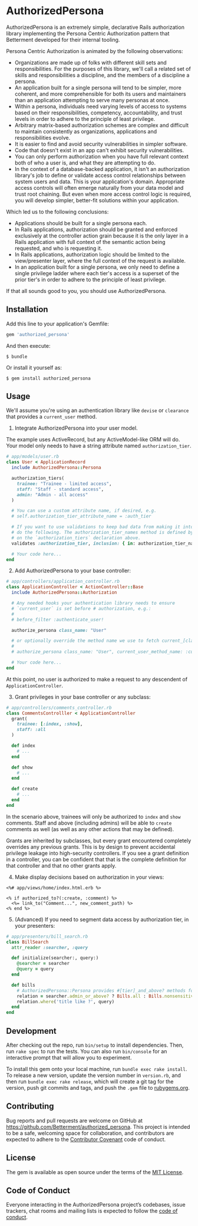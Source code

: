 # AuthorizedPersona

AuthorizedPersona is an extremely simple, declarative Rails
authorization library implementing the Persona Centric Authorization
pattern that Betterment developed for their internal tooling.

Persona Centric Authorization is animated by the following observations:

* Organizations are made up of folks with different skill sets and
  responsibilities. For the purposes of this library, we'll call a
related set of skills and responsibilities a discipline, and the members
of a discipline a persona.
* An application built for a single persona will tend to be simpler,
  more coherent, and more comprehensible for both its users and
maintainers than an application attempting to serve many personas at
once.
* Within a persona, individuals need varying levels of access to
  systems based on their responsibilities, competency, accountability,
and trust levels in order to adhere to the principle of least privilege.
* Arbitrary matrix-based authorization schemes are complex and difficult
  to maintain consistently as organizations, applications and
responsibilities evolve.
* It is easier to find and avoid security vulnerabilities in simpler
  software.
* Code that doesn't exist in an app can't exhibit security
  vulnerabilities.
* You can only perform authorization when you have full relevant context
  both of who a user is, and what they are attempting to do.
* In the context of a database-backed application, it isn't an
  authorization library's job to define or validate access control
relationships between system users and data. This is your application's
domain.  Appropriate access controls will often emerge naturally from
your data model and trust root chaining. But even when more access
control logic is required, you will develop simpler, better-fit
solutions within your application.

Which led us to the following conclusions:

* Applications should be built for a single persona each.
* In Rails applications, authorization should be granted and enforced
  exclusively at the controller action grain because it is the only
layer in a Rails application with full context of the semantic action
being requested, and who is requesting it.
* In Rails applications, authorization logic should be limited to the
  view/presenter layer, where the full context of the request is
available.
* In an application built for a single persona, we only need to define a
  single privilege ladder where each tier's access is a superset of
the prior tier's in order to adhere to the principle of least privilege.

If that all sounds good to you, you should use AuthorizedPersona.

## Installation

Add this line to your application's Gemfile:

```ruby
gem 'authorized_persona'
```

And then execute:

    $ bundle

Or install it yourself as:

    $ gem install authorized_persona

## Usage

We'll assume you're using an authentication library like `devise` or
`clearance` that provides a `current_user` method.

1.  Integrate AuthorizedPersona into your user model.

The example uses ActiveRecord, but any ActiveModel-like ORM will do.
Your model only needs to have a string attribute named
`authorization_tier`.

```ruby
# app/models/user.rb
class User < ApplicationRecord
  include AuthorizedPersona::Persona

  authorization_tiers(
    trainee: "Trainee - limited access",
    staff: "Staff - standard access",
    admin: "Admin - all access"
  )

  # You can use a custom attribute name, if desired, e.g.
  # self.authorization_tier_attribute_name = :auth_tier

  # If you want to use validations to keep bad data from making it into your table
  # do the following. The authorization_tier_names method is defined by AuthorizedPersona based
  # on the `authorization_tiers` declaration above.
  validates :authorization_tier, inclusion: { in: authorization_tier_names }

  # Your code here...
end
```

2. Add AuthorizedPersona to your base controller:

```ruby
# app/controllers/application_controller.rb
class ApplicationController < ActionController::Base
  include AuthorizedPersona::Authorization

  # Any needed hooks your authentication library needs to ensure
  # `current_user` is set before # authorization, e.g.:
  #
  # before_filter :authenticate_user!

  authorize_persona class_name: "User"

  # or optionally override the method name we use to fetch current_[class_name] e.g.:
  #
  # authorize_persona class_name: "User", current_user_method_name: :current_fancy_user

  # Your code here...
end
```

At this point, no user is authorized to make a request to any descendent
of `ApplicationController`.

3. Grant privileges in your base controller or any subclass:

```ruby
# app/controllers/comments_controller.rb
class CommentsControlller < ApplicationController
  grant(
    trainee: [:index, :show],
    staff: :all
  )

  def index
    # ...
  end

  def show
    # ...
  end

  def create
    # ...
  end
end
```

In the scenario above, trainees will only be authorized to `index` and
`show` comments. Staff and above (including admins) will be able to
`create` comments as well (as well as any other actions that may be
defined).

Grants are inherited by subclasses, but every grant encountered
completely overrides any previous grants. This is by design to prevent
accidental privilege leakage into high-security controllers. If you see
a grant definition in a controller, you can be confident that that is
the complete definition for that controller and that no other grants
apply.

4. Make display decisions based on authorization in your views:

```erb
<%# app/views/home/index.html.erb %>

<% if authorized_to?(:create, :comment) %>
  <%= link_to("Comment...", new_comment_path) %>
<% end %>
```

5. (Advanced) If you need to segment data access by authorization tier, in your
   presenters:

```ruby
# app/presenters/bill_search.rb
class BillSearch
  attr_reader :searcher, :query

  def initialize(searcher:, query:)
    @searcher = searcher
    @query = query
  end

  def bills
    # AuthorizedPersona::Persona provides #[tier]_and_above? methods for all defined tiers
    relation = searcher.admin_or_above? ? Bills.all : Bills.nonsensitive
    relation.where('title like ?', query)
  end
end
```

## Development

After checking out the repo, run `bin/setup` to install dependencies. Then, run `rake spec` to run the tests. You can also run `bin/console` for an interactive prompt that will allow you to experiment.

To install this gem onto your local machine, run `bundle exec rake install`. To release a new version, update the version number in `version.rb`, and then run `bundle exec rake release`, which will create a git tag for the version, push git commits and tags, and push the `.gem` file to [rubygems.org](https://rubygems.org).

## Contributing

Bug reports and pull requests are welcome on GitHub at https://github.com/Betterment/authorized_persona. This project is intended to be a safe, welcoming space for collaboration, and contributors are expected to adhere to the [Contributor Covenant](http://contributor-covenant.org) code of conduct.

## License

The gem is available as open source under the terms of the [MIT License](https://opensource.org/licenses/MIT).

## Code of Conduct

Everyone interacting in the AuthorizedPersona project’s codebases, issue trackers, chat rooms and mailing lists is expected to follow the [code of conduct](https://github.com/Betterment/authorized_persona/blob/master/CODE_OF_CONDUCT.md).
